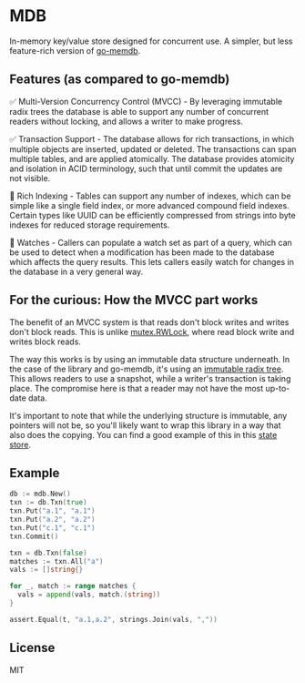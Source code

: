 # MDB

In-memory key/value store designed for concurrent use. A simpler, but less feature-rich version of [go-memdb](https://github.com/hashicorp/go-memdb).

## Features (as compared to go-memdb)

✅ Multi-Version Concurrency Control (MVCC) - By leveraging immutable radix trees the database is able to support any number of concurrent readers without locking, and allows a writer to make progress.

✅ Transaction Support - The database allows for rich transactions, in which multiple objects are inserted, updated or deleted. The transactions can span multiple tables, and are applied atomically. The database provides atomicity and isolation in ACID terminology, such that until commit the updates are not visible.

🚫 Rich Indexing - Tables can support any number of indexes, which can be simple like a single field index, or more advanced compound field indexes. Certain types like UUID can be efficiently compressed from strings into byte indexes for reduced storage requirements.

🚫 Watches - Callers can populate a watch set as part of a query, which can be used to detect when a modification has been made to the database which affects the query results. This lets callers easily watch for changes in the database in a very general way.

## For the curious: How the MVCC part works

The benefit of an MVCC system is that reads don't block writes and writes don't block reads. This is unlike [mutex.RWLock](), where read block write and writes block reads.

The way this works is by using an immutable data structure underneath. In the case of the library and go-memdb, it's using an [immutable radix tree](https://github.com/hashicorp/go-immutable-radix). This allows readers to use a snapshot, while a writer's transaction is taking place. The compromise here is that a reader may not have the most up-to-date data.

It's important to note that while the underlying structure is immutable, any pointers will not be, so you'll likely want to wrap this library in a way that also does the copying. You can find a good example of this in this [state store](https://github.com/hashicorp/nomad/blob/460296eedb7f659f5651e3793903ccc9d60c754b/nomad/state/state_store.go).

## Example

```go
db := mdb.New()
txn := db.Txn(true)
txn.Put("a.1", "a.1")
txn.Put("a.2", "a.2")
txn.Put("c.1", "c.1")
txn.Commit()

txn = db.Txn(false)
matches := txn.All("a")
vals := []string{}

for _, match := range matches {
  vals = append(vals, match.(string))
}

assert.Equal(t, "a.1,a.2", strings.Join(vals, ","))
```

## License

MIT
